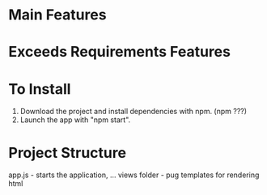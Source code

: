 
# Main Features #

# Exceeds Requirements Features #

# To Install #
1. Download the project and install dependencies with npm. (npm ???)
2. Launch the app with "npm start".

# Project Structure #

app.js - starts the application, ... 
views folder - pug templates for rendering html

